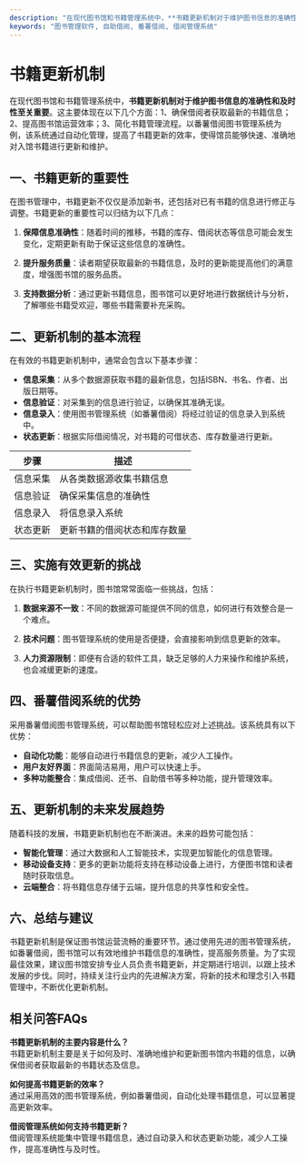 ```yaml
---
description: "在现代图书馆和书籍管理系统中，**书籍更新机制对于维护图书信息的准确性和及时性至关重要**。这主要体现在以下几个方面：1、确保借阅者获取最新的书籍信息；2、提高图书馆运营效率；3、简化书籍管理流程。以番薯借阅图书管理系统为例，该系统通过自动化管理，提高了书籍更新的效率，使得馆员能够快速、准确地对入馆书籍进行更新和维护。"
keywords: "图书管理软件, 自助借阅, 番薯借阅, 借阅管理系统"
---
```

# 书籍更新机制

在现代图书馆和书籍管理系统中，**书籍更新机制对于维护图书信息的准确性和及时性至关重要**。这主要体现在以下几个方面：1、确保借阅者获取最新的书籍信息；2、提高图书馆运营效率；3、简化书籍管理流程。以番薯借阅图书管理系统为例，该系统通过自动化管理，提高了书籍更新的效率，使得馆员能够快速、准确地对入馆书籍进行更新和维护。

## 一、书籍更新的重要性

在图书管理中，书籍更新不仅仅是添加新书，还包括对已有书籍的信息进行修正与调整。书籍更新的重要性可以归结为以下几点：

1. **保障信息准确性**：随着时间的推移，书籍的库存、借阅状态等信息可能会发生变化，定期更新有助于保证这些信息的准确性。
   
2. **提升服务质量**：读者期望获取最新的书籍信息，及时的更新能提高他们的满意度，增强图书馆的服务品质。

3. **支持数据分析**：通过更新书籍信息，图书馆可以更好地进行数据统计与分析，了解哪些书籍受欢迎，哪些书籍需要补充采购。

## 二、更新机制的基本流程

在有效的书籍更新机制中，通常会包含以下基本步骤：

- **信息采集**：从多个数据源获取书籍的最新信息，包括ISBN、书名、作者、出版日期等。
- **信息验证**：对采集到的信息进行验证，以确保其准确无误。
- **信息录入**：使用图书管理系统（如番薯借阅）将经过验证的信息录入到系统中。
- **状态更新**：根据实际借阅情况，对书籍的可借状态、库存数量进行更新。

| 步骤         | 描述                             |
|--------------|----------------------------------|
| 信息采集     | 从各类数据源收集书籍信息       |
| 信息验证     | 确保采集信息的准确性           |
| 信息录入     | 将信息录入系统                  |
| 状态更新     | 更新书籍的借阅状态和库存数量   |

## 三、实施有效更新的挑战

在执行书籍更新机制时，图书馆常常面临一些挑战，包括：

1. **数据来源不一致**：不同的数据源可能提供不同的信息，如何进行有效整合是一个难点。
   
2. **技术问题**：图书管理系统的使用是否便捷，会直接影响到信息更新的效率。

3. **人力资源限制**：即便有合适的软件工具，缺乏足够的人力来操作和维护系统，也会减缓更新的速度。

## 四、番薯借阅系统的优势

采用番薯借阅图书管理系统，可以帮助图书馆轻松应对上述挑战。该系统具有以下优势：

- **自动化功能**：能够自动进行书籍信息的更新，减少人工操作。
- **用户友好界面**：界面简洁易用，用户可以快速上手。
- **多种功能整合**：集成借阅、还书、自助借书等多种功能，提升管理效率。

## 五、更新机制的未来发展趋势

随着科技的发展，书籍更新机制也在不断演进。未来的趋势可能包括：

- **智能化管理**：通过大数据和人工智能技术，实现更加智能化的信息管理。
- **移动设备支持**：更多的更新功能将支持在移动设备上进行，方便图书馆和读者随时获取信息。
- **云端整合**：将书籍信息存储于云端，提升信息的共享性和安全性。

## 六、总结与建议

书籍更新机制是保证图书馆运营流畅的重要环节。通过使用先进的图书管理系统，如番薯借阅，图书馆可以有效地维护书籍信息的准确性，提高服务质量。为了实现最佳效果，建议图书馆安排专业人员负责书籍更新，并定期进行培训，以跟上技术发展的步伐。同时，持续关注行业内的先进解决方案，将新的技术和理念引入书籍管理中，不断优化更新机制。

## 相关问答FAQs

**书籍更新机制的主要内容是什么？**  
书籍更新机制主要是关于如何及时、准确地维护和更新图书馆内书籍的信息，以确保借阅者获取最新的书籍状态及信息。

**如何提高书籍更新的效率？**  
通过采用高效的图书管理系统，例如番薯借阅，自动化处理书籍信息，可以显著提高更新效率。

**借阅管理系统如何支持书籍更新？**  
借阅管理系统能集中管理书籍信息，通过自动录入和状态更新功能，减少人工操作，提高准确性与及时性。
